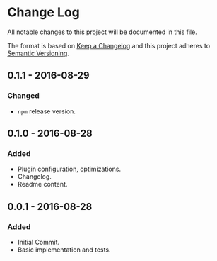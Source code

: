 # Change Log

All notable changes to this project will be documented in this file.

The format is based on [Keep a Changelog](http://keepachangelog.com/) 
and this project adheres to [Semantic Versioning](http://semver.org/).


## 0.1.1 - 2016-08-29
### Changed
- `npm` release version.

## 0.1.0 - 2016-08-28
### Added
- Plugin configuration, optimizations.
- Changelog.
- Readme content.


## 0.0.1 - 2016-08-28
### Added
- Initial Commit.
- Basic implementation and tests.
